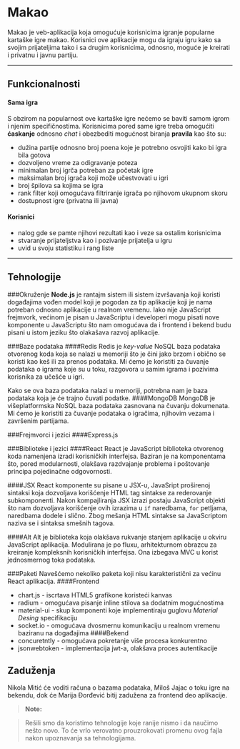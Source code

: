 Makao
===================

Makao je veb-aplikacija koja omogućuje korisnicima igranje popularne kartaške igre makao.  Korisnici ove aplikacije mogu da igraju igru kako sa svojim prijateljima tako i sa drugim korisnicima, odnosno, moguće je kreirati i privatnu i javnu partiju.

----------


Funkcionalnosti
-------------

#### <i class="icon-cog"></i> Sama igra

S obzirom na popularnost ove kartaške igre nećemo se baviti samom igrom i njenim specifičnostima. Korisnicima pored same igre treba omogućiti **ćaskanje** odnosno *chat* i obezbediti mogućnost biranja **pravila** kao što su: 

- dužina partije odnosno broj poena koje je potrebno osvojiti kako bi igra bila gotova
- dozvoljeno vreme za odigravanje poteza
- minimalan broj igrča potreban za početak igre
- maksimalan broj igrača koji može učestvovati u igri
- broj špilova sa kojima se igra
- rank filter koji omogućava filtriranje igrača po njihovom ukupnom skoru
- dostupnost igre (privatna ili javna)



#### <i class="icon-user"></i>Korisnici

- nalog gde se pamte njihovi rezultati kao i veze sa ostalim korisnicima
- stvaranje prijateljstva kao i pozivanje prijatelja u igru
- uvid u svoju statistiku i rang liste

----------


Tehnologije
-------------------

###Okruženje
**Node.js** je rantajm sistem ili sistem izvršavanja koji koristi događajima vođen model koji je pogodan za tip aplikacije koji je nama potreban odnosno aplikacije u realnom vremenu. Iako nije JavaScript frejmvork, većinom je pisan u JavaScriptu i developeri mogu pisati nove komponente u JavaScriptu što nam omogućava da i frontend i bekend budu pisani u istom jeziku što olakašava razvoj aplikacije.

###Baze podataka
####Redis
Redis je *key-value* NoSQL baza podataka otvorenog koda koja se nalazi u memoriji što je čini jako brzom i obično se koristi kao keš ili za prenos podataka. Mi ćemo je koristiti za čuvanje podataka o igrama koje su u toku, razgovora u samim igrama i pozivima korisnika za učešće u igri. 

Kako se ova baza podataka nalazi u memoriji, potrebna nam je baza podataka koja je će trajno čuvati podatke.
####MongoDB
MongoDB je višeplatformska NoSQL baza podataka zasnovana na čuvanju dokumenata. Mi ćemo je koristiti za čuvanje podataka o igračima, njihovim vezama i završenim partijama.

###Frejmvorci i jezici
####Express.js

 
###Biblioteke i jezici
####React 
React je JavaScript biblioteka otvorenog koda namenjena izradi korisničkih interfejsa. Baziran je na komponentama što, pored modularnosti, olakšava razdvajanje problema i poštovanje principa pojedinačne odgovornosti. 

####JSX
React komponente su pisane u JSX-u, JavaSript proširenoj sintaksi koja dozvoljava korišćenje HTML tag sintakse za rederovanje subkomponenti. Nakon kompajliranja JSX izrazi postaju JavaScript objekti što nam dozvoljava korišćenje ovih izrazima u `if` naredbama, `for` petljama, naredbama dodele i slično. Zbog mešanja HTML sintakse sa JavaScriptom naziva se i sintaksa smešnih tagova.

####Alt
Alt je biblioteka koja olakšava rukvanje stanjem aplikacije u okviru JavaScript aplikacija. Modulirana je po fluxu, arhitekturnom obrazcu za kreiranje kompleksnih korisničkih interfejsa. Ona izbegava MVC u korist jednosmernog toka podataka. 

###Paketi
Navešćemo nekoliko paketa koji nisu karakteristični za većinu React aplikacija.
####Frontend 
- chart.js - iscrtava HTML5 grafikone koristeći kanvas
- radium - omogućava pisanje inline stilova sa dodatnim mogućnostima
- material-ui - skup komponenti koje implementiraju guglovu *Material Desing* specifikaciju
- socket.io - omogućava dvosmernu komunikaciju u realnom vremenu baziranu na događajima
####Bekend
- concuretntly - omogućava pokretanje više procesa konkurentno
- jsonwebtoken - implementacija jwt-a, olakšava proces autentikacije

Zaduženja
-------------

Nikola Mitić će voditi računa o bazama podataka, Miloš Jajac o toku igre na bekendu, dok će Marija Đorđević bitij zadužena za frontend deo aplikacije.

> **Note:**

>  Rešili smo da koristimo tehnologije koje ranije nismo i da naučimo nešto novo. To će vrlo verovatno prouzrokovati promenu ovog fajla nakon upoznavanja sa tehnologijama.
